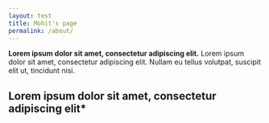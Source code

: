 ```yaml
---
layout: test
title: Mohit's page
permalink: /about/
---
```


**Lorem ipsum dolor sit amet, consectetur adipiscing elit.**
Lorem ipsum dolor sit amet, consectetur adipiscing elit. Nullam eu tellus volutpat, suscipit elit ut, tincidunt nisi. 

## Lorem ipsum dolor sit amet, consectetur adipiscing elit*
